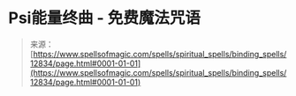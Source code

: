 <!--yml

类别: 未分类

日期: 2024年06月12日 18:50:49

-->

# Psi能量终曲 - 免费魔法咒语

> 来源：[https://www.spellsofmagic.com/spells/spiritual_spells/binding_spells/12834/page.html#0001-01-01](https://www.spellsofmagic.com/spells/spiritual_spells/binding_spells/12834/page.html#0001-01-01)
